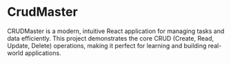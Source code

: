 # CrudMaster
CRUDMaster is a modern, intuitive React application for managing tasks and data efficiently. This project demonstrates the core CRUD (Create, Read, Update, Delete) operations, making it perfect for learning and building real-world applications.
